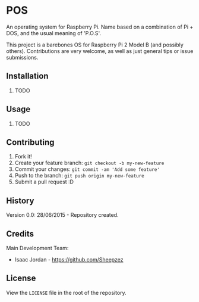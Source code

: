 # POS
An operating system for Raspberry Pi. Name based on a combination of Pi + DOS, and the usual meaning of 'P.O.S'.

This project is a barebones OS for Raspberry Pi 2 Model B (and possibly others). Contributions are very welcome, as well as just general tips or issue submissions.

## Installation

1. TODO

## Usage

1. TODO

## Contributing

1. Fork it!
2. Create your feature branch: `git checkout -b my-new-feature`
3. Commit your changes: `git commit -am 'Add some feature'`
4. Push to the branch: `git push origin my-new-feature`
5. Submit a pull request :D

## History

Version 0.0: 28/06/2015 - Repository created.

## Credits

Main Development Team:
- Isaac Jordan - https://github.com/Sheepzez

## License

View the `LICENSE` file in the root of the repository.
